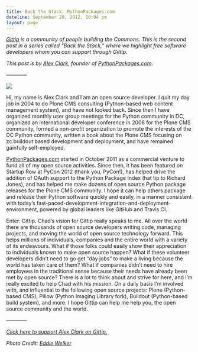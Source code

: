 ```yaml
---
title: Back the Stack: PythonPackages.com
dateline: September 20, 2012, 10:04 pm
layout: page
---
```


<p><em><a href="https://www.gittip.com/">Gittip</a> is a community of people
building the Commons. This is the second post in a series called &#8220;Back
the Stack,&#8221; where we highlight free software developers whom you can
support through Gittip.</em></p>

<p><em>This post is by <a href="https://www.gittip.com/aclark4life/">Alex
Clark</a>, founder of <a
href="http://pythonpackages.com/">PythonPackages.com</a>.</em></p>

<p>&#8212;&#8212;&#8212;&#8212;</p>

<p class="back-the-stack-photo"><img
src="http://media.tumblr.com/tumblr_maofqsHs4o1rn81gb.jpg"/></p>

<p>Hi, my name is Alex Clark and I am an open source developer. I quit my day
job in 2004 to do Plone CMS consulting (Python-based web content management
system), and have not looked back. Since then I have organized monthly user
group meetings for the Python community in DC, organized an international
developer conference in 2008 for the Plone CMS community, formed a non-profit
organization to promote the interests of the DC Python community, written a book
about the Plone CMS focusing on zc.buildout based development and deployment,
and have remained gainfully self-employed.</p>

<p><a href="http://pythonpackages.com/">PythonPackages.com</a> started in
October 2011 as a commercial venture to fund all of my open source activities.
Since then, it has been featured on Startup Row at PyCon 2012 (thank you,
PyCon!), has helped drive the addition of OAuth support to the Python Package
Index (hat tip to Richard Jones), and has helped me make dozens of open source
Python package releases for the Plone CMS community. I hope it can help others
package and release their Python software quickly and easily, in a manner
consistent with today&#8217;s fast-paced-development-integration-and-deployment-
environment, powered by global leaders like GitHub and Travis CI.</p>

<p>Enter: Gittip. Chad&#8217;s vision for Gittip really speaks to me. All over
the world there are thousands of open source developers writing code, managing
projects, and moving the world of open source technology forward. This helps
millions of individuals, companies and the entire world with a variety of its
endeavours. What if those folks could easily show their appreciation to
individuals known to make open source happen? What if these volunteer developers
didn&#8217;t need to go get &#8220;day jobs&#8221; to make a living because the
world has taken care of them? What if companies didn&#8217;t need to hire
employees in the traditional sense because their needs have already been met by
open source? There is a lot to think about and strive for here, and I&#8217;m
really excited to help Chad with his mission. On a daily basis I&#8217;m
involved with, and influential to the following open source projects: Plone
(Python-based CMS), Pillow (Python Imaging Library fork), Buildout (Python-based
build system), and more. I hope Gittip can help me help you, the open source
community and the world.</p>

<p>&#8212;&#8212;&#8212;&#8212;</p>

<p><em><a href="https://www.gittip.com/aclark4life/">Click here to support Alex
Clark on Gittip.</a></em></p>

<p><em>Photo Credit: <a href="http://www.eddiewelker.com/">Eddie
Welker</a></em></p>
